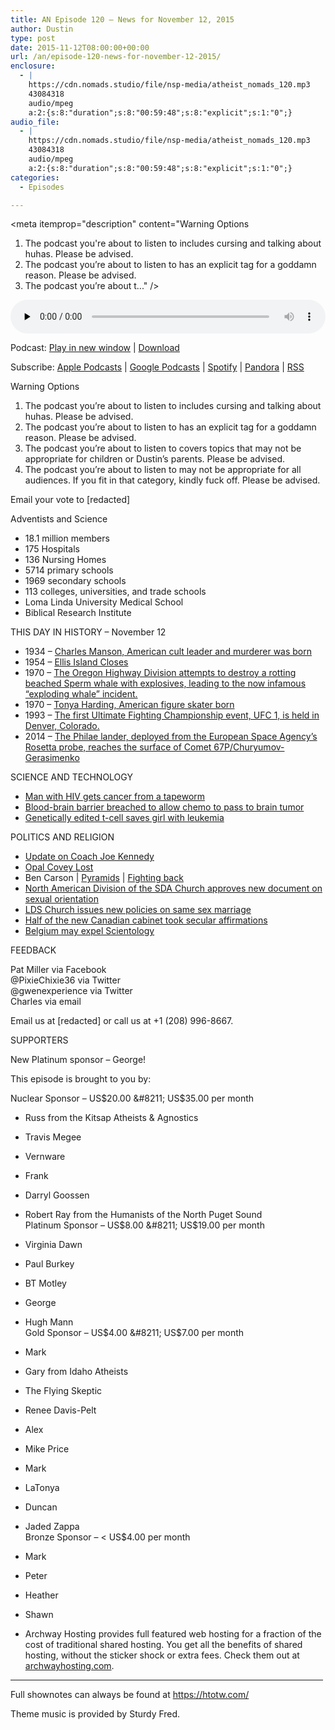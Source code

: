 ```yaml
---
title: AN Episode 120 – News for November 12, 2015
author: Dustin
type: post
date: 2015-11-12T08:00:00+00:00
url: /an/episode-120-news-for-november-12-2015/
enclosure:
  - |
    https://cdn.nomads.studio/file/nsp-media/atheist_nomads_120.mp3
    43084318
    audio/mpeg
    a:2:{s:8:"duration";s:8:"00:59:48";s:8:"explicit";s:1:"0";}
audio_file:
  - |
    https://cdn.nomads.studio/file/nsp-media/atheist_nomads_120.mp3
    43084318
    audio/mpeg
    a:2:{s:8:"duration";s:8:"00:59:48";s:8:"explicit";s:1:"0";}
categories:
  - Episodes

---
```

<div itemscope itemtype="http://schema.org/AudioObject">
  <meta itemprop="name" content=" episode 120 &#8211; News for November 12, 2015" />
  
  <meta itemprop="uploadDate" content="2015-11-12T01:00:00-07:00" />
  
  <meta itemprop="encodingFormat" content="audio/mpeg" />
  
  <meta itemprop="duration" content="PT59M48S" />
  
  <meta itemprop="description" content="Warning Options

1. The podcast you're about to listen to includes cursing and talking about huhas. Please be advised.
2. The podcast you’re about to listen to has an explicit tag for a goddamn reason. Please be advised.
3. The podcast you’re about t..." />
  
  <meta itemprop="contentUrl" content="https://dts.podtrac.com/redirect.mp3/cdn.nomads.studio/file/nsp-media/atheist_nomads_120.mp3" />
  
  <meta itemprop="contentSize" content="41.1" />
  </p> 
  
  <div class="powerpress_player" id="powerpress_player_8377">
    <audio class="wp-audio-shortcode" id="audio-5116-121" preload="none" style="width: 100%;" controls="controls"><source type="audio/mpeg" src="https://dts.podtrac.com/redirect.mp3/cdn.nomads.studio/file/nsp-media/atheist_nomads_120.mp3?_=121" /><a href="https://dts.podtrac.com/redirect.mp3/cdn.nomads.studio/file/nsp-media/atheist_nomads_120.mp3">https://dts.podtrac.com/redirect.mp3/cdn.nomads.studio/file/nsp-media/atheist_nomads_120.mp3</a></audio>
  </div>
</div>

<p class="powerpress_links powerpress_links_mp3">
  Podcast: <a href="https://dts.podtrac.com/redirect.mp3/cdn.nomads.studio/file/nsp-media/atheist_nomads_120.mp3" class="powerpress_link_pinw" target="_blank" title="Play in new window" onclick="return powerpress_pinw('https://htotw.com/?powerpress_pinw=5116-podcast');" rel="nofollow">Play in new window</a> | <a href="https://dts.podtrac.com/redirect.mp3/cdn.nomads.studio/file/nsp-media/atheist_nomads_120.mp3" class="powerpress_link_d" title="Download" rel="nofollow" download="atheist_nomads_120.mp3">Download</a>
</p>

<p class="powerpress_links powerpress_subscribe_links">
  Subscribe: <a href="https://podcasts.apple.com/us/podcast/humanists-take-on-the-world/id530050098?mt=2&ls=1" class="powerpress_link_subscribe powerpress_link_subscribe_itunes" target="_blank" title="Subscribe on Apple Podcasts" rel="nofollow">Apple Podcasts</a> | <a href="https://www.google.com/podcasts?feed=aHR0cDovL2F0aGVpc3Rub21hZHMubGlic3luLmNvbS9yc3M%3D" class="powerpress_link_subscribe powerpress_link_subscribe_googleplay" target="_blank" title="Subscribe on Google Podcasts" rel="nofollow">Google Podcasts</a> | <a href="https://open.spotify.com/show/3LzK2xZGike6Tc1GEMtMbr?si=LieN9SNuTpq96smuaUsH8A" class="powerpress_link_subscribe powerpress_link_subscribe_spotify" target="_blank" title="Subscribe on Spotify" rel="nofollow">Spotify</a> | <a href="https://www.pandora.com/podcast/atheist-nomads/PC:10122?corr=62071012&part=ug" class="powerpress_link_subscribe powerpress_link_subscribe_pandora" target="_blank" title="Subscribe on Pandora" rel="nofollow">Pandora</a> | <a href="https://htotw.com/feed/podcast/" class="powerpress_link_subscribe powerpress_link_subscribe_rss" target="_blank" title="Subscribe via RSS" rel="nofollow">RSS</a>
</p>

Warning Options

1. The podcast you&#8217;re about to listen to includes cursing and talking about huhas. Please be advised.  
2. The podcast you’re about to listen to has an explicit tag for a goddamn reason. Please be advised.  
3. The podcast you’re about to listen to covers topics that may not be appropriate for children or Dustin’s parents. Please be advised.  
4. The podcast you&#8217;re about to listen to may not be appropriate for all audiences. If you fit in that category, kindly fuck off. Please be advised.

Email your vote to [redacted]

Adventists and Science

* 18.1 million members  
* 175 Hospitals  
* 136 Nursing Homes  
* 5714 primary schools  
* 1969 secondary schools  
* 113 colleges, universities, and trade schools  
* Loma Linda University Medical School  
* Biblical Research Institute

THIS DAY IN HISTORY &#8211; November 12  
* 1934 &#8211; <a href="https://en.wikipedia.org/wiki/Charles_Manson" target="_blank" rel="noopener">Charles Manson, American cult leader and murderer was born</a>  
* 1954 &#8211; <a href="http://www.history.com/this-day-in-history/ellis-island-closes" target="_blank" rel="noopener">Ellis Island Closes</a>  
* 1970 &#8211; <a href="https://en.wikipedia.org/wiki/Exploding_whale" target="_blank" rel="noopener">The Oregon Highway Division attempts to destroy a rotting beached Sperm whale with explosives, leading to the now infamous &#8220;exploding whale&#8221; incident.</a>  
* 1970 &#8211; <a href="https://en.wikipedia.org/wiki/Tonya_Harding" target="_blank" rel="noopener">Tonya Harding, American figure skater born</a>  
* 1993 &#8211; <a href="https://en.wikipedia.org/wiki/UFC_1" target="_blank" rel="noopener">The first Ultimate Fighting Championship event, UFC 1, is held in Denver, Colorado.</a>  
* 2014 &#8211; <a href="https://en.wikipedia.org/wiki/Philae_(spacecraft)" target="_blank" rel="noopener">The Philae lander, deployed from the European Space Agency&#8217;s Rosetta probe, reaches the surface of Comet 67P/Churyumov-Gerasimenko</a>

SCIENCE AND TECHNOLOGY  
* <a href="http://www.scientificamerican.com/article/tapeworm-spreads-deadly-cancer-to-human/" target="_blank" rel="noopener">Man with HIV gets cancer from a tapeworm</a>  
* <a href="http://www.ctvnews.ca/health/canadian-researchers-break-blood-brain-barrier-with-new-ultrasound-treatment-1.2648878" target="_blank" rel="noopener">Blood-brain barrier breached to allow chemo to pass to brain tumor</a>  
* <a href="https://www.newscientist.com/article/dn28454-gene-editing-saves-life-of-girl-dying-from-leukaemia-in-world-first/" target="_blank" rel="noopener">Genetically edited t-cell saves girl with leukemia</a>

POLITICS AND RELIGION  
* <a href="http://www.huffingtonpost.com/entry/coach-joe-kennedy-satan_56316e81e4b00aa54a4cb520" target="_blank" rel="noopener">Update on Coach Joe Kennedy</a>  
* <a href="http://www.patheos.com/blogs/friendlyatheist/2015/11/05/opal-covey-who-came-in-last-place-in-toledo-mayoral-race-claims-she-actually-won/" target="_blank" rel="noopener">Opal Covey Lost</a>  
* Ben Carson | <a href="http://www.huffingtonpost.com/entry/ben-carson-pyramids-grain-storage_563a7d2fe4b0307f2cabdf3e" target="_blank" rel="noopener">Pyramids</a> | <a href="http://thinkprogress.org/politics/2015/11/07/3720254/ben-carson-obama-conspiracy-theories/" target="_blank" rel="noopener">Fighting back</a>  
* <a href="http://spectrummagazine.org/article/2015/11/02/breaking-adventist-church-north-america-approves-sexuality-document" target="_blank" rel="noopener">North American Division of the SDA Church approves new document on sexual orientation</a>  
* <a href="http://www.nytimes.com/2015/11/07/us/mormons-gay-marriage.html?smid=fb-nytimes&smtyp=cur&_r=1" target="_blank" rel="noopener">LDS Church issues new policies on same sex marriage</a>  
* <a href="http://www.patheos.com/blogs/friendlyatheist/2015/11/05/half-of-the-new-canadian-cabinet-members-chose-to-skip-so-help-me-god-in-their-oaths-of-office/" target="_blank" rel="noopener">Half of the new Canadian cabinet took secular affirmations</a>  
* <a href="http://www.huffingtonpost.com/entry/church-of-scientology-belgium-trial_562fbd51e4b06317990facd7?ncid=fcbklnkushpmg00000014" target="_blank" rel="noopener">Belgium may expel Scientology</a>

FEEDBACK

Pat Miller via Facebook  
@PixieChixie36 via Twitter  
@gwenexperience via Twitter  
Charles via email

Email us at [redacted] or call us at +1 (208) 996-8667.

SUPPORTERS

New Platinum sponsor &#8211; George!

This episode is brought to you by:

Nuclear Sponsor &#8211; US$20.00 &#8211; US$35.00 per month  
* Russ from the Kitsap Atheists & Agnostics  
* Travis Megee  
* Vernware  
* Frank  
* Darryl Goossen  
* Robert Ray from the Humanists of the North Puget Sound  
Platinum Sponsor &#8211; US$8.00 &#8211; US$19.00 per month  
* Virginia Dawn  
* Paul Burkey  
* BT Motley  
* George  
* Hugh Mann  
Gold Sponsor &#8211; US$4.00 &#8211; US$7.00 per month  
* Mark  
* Gary from Idaho Atheists  
* The Flying Skeptic  
* Renee Davis-Pelt  
* Alex  
* Mike Price  
* Mark  
* LaTonya  
* Duncan  
* Jaded Zappa  
Bronze Sponsor &#8211; < US$4.00 per month  
* Mark  
* Peter  
* Heather  
* Shawn

* Archway Hosting provides full featured web hosting for a fraction of the cost of traditional shared hosting. You get all the benefits of shared hosting, without the sticker shock or extra fees. Check them out at <a href="http://archwayhosting.com/" target="_blank" rel="noopener">archwayhosting.com</a>.

<hr width="500" />

Full shownotes can always be found at <https://htotw.com/>  

Theme music is provided by Sturdy Fred.